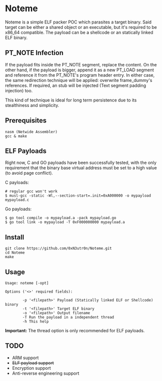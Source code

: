 # Noteme
Noteme is a simple ELF packer POC which parasites a target binary.
Said target can be either a shared object or an executable, but it's required to be 
x86_64 compatible. The payload can be a shellcode or an statically linked ELF binary.

## PT_NOTE Infection
If the payload fits inside the PT_NOTE segment, replace the content. On the
other hand, if the payload is bigger, append it as a new PT_LOAD segment and reference it
from the PT_NOTE's program header entry. In either case, the same redirection technique will 
be applied: overwrite frame_dummy's references. If required, an stub will be injected (Text segment padding injection) too.

This kind of technique is ideal for long term persistence due to its stealthiness and
simplicity. 

## Prerequisites
```
nasm (Netwide Assembler)
gcc & make
```
## ELF Payloads
Right now, C and GO payloads have been successfully tested, with the only 
requirement that the binary base virtual address must be set to a high value (to avoid page conflict).  

C payloads:
```
# regular gcc won't work
$ musl-gcc -static -Wl,--section-start=.init=0xA000000 -o mypayload mypayload.c 
```
Go payloads:
```
$ go tool compile -o mypayload.a -pack mypayload.go
$ go tool link -o mypayload -T 0xF000000000 mypayload.a 
```

## Install
``` 
git clone https://github.com/0xN3utr0n/Noteme.git
cd Noteme
make 
```

## Usage
```
Usage: noteme [-opt] 

Options ('<>' required fields):

     	-p '<filepath>' Payload (Statically linked ELF or Shellcode) binary
     	-t '<filepath>' Target ELF binary
     	-o '<filepath>' Output filename
     	-T Run the payload in a independent thread
     	-h This help
```
**Important:** The thread option is only recommended for ELF payloads.

## TODO
* ARM support
* <del> ELF payload support </del>
* Encryption support
* Anti-reverse engineering support 
